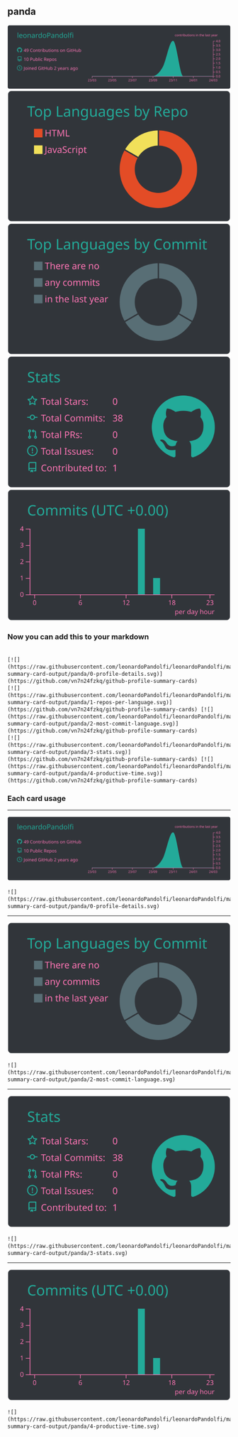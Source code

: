 ## panda

[![](./0-profile-details.svg)](https://github.com/vn7n24fzkq/github-profile-summary-cards)
[![](./1-repos-per-language.svg)](https://github.com/vn7n24fzkq/github-profile-summary-cards) [![](./2-most-commit-language.svg)](https://github.com/vn7n24fzkq/github-profile-summary-cards)
[![](./3-stats.svg)](https://github.com/vn7n24fzkq/github-profile-summary-cards) [![](./4-productive-time.svg)](https://github.com/vn7n24fzkq/github-profile-summary-cards)
### Now you can add this to your markdown
```

[![](https://raw.githubusercontent.com/leonardoPandolfi/leonardoPandolfi/main/profile-summary-card-output/panda/0-profile-details.svg)](https://github.com/vn7n24fzkq/github-profile-summary-cards)
[![](https://raw.githubusercontent.com/leonardoPandolfi/leonardoPandolfi/main/profile-summary-card-output/panda/1-repos-per-language.svg)](https://github.com/vn7n24fzkq/github-profile-summary-cards) [![](https://raw.githubusercontent.com/leonardoPandolfi/leonardoPandolfi/main/profile-summary-card-output/panda/2-most-commit-language.svg)](https://github.com/vn7n24fzkq/github-profile-summary-cards)
[![](https://raw.githubusercontent.com/leonardoPandolfi/leonardoPandolfi/main/profile-summary-card-output/panda/3-stats.svg)](https://github.com/vn7n24fzkq/github-profile-summary-cards) [![](https://raw.githubusercontent.com/leonardoPandolfi/leonardoPandolfi/main/profile-summary-card-output/panda/4-productive-time.svg)](https://github.com/vn7n24fzkq/github-profile-summary-cards)

```

### Each card usage
---

![](./0-profile-details.svg)

```
![](https://raw.githubusercontent.com/leonardoPandolfi/leonardoPandolfi/main/profile-summary-card-output/panda/0-profile-details.svg)
```

    

---

![](./2-most-commit-language.svg)

```
![](https://raw.githubusercontent.com/leonardoPandolfi/leonardoPandolfi/main/profile-summary-card-output/panda/2-most-commit-language.svg)
```

    

---

![](./3-stats.svg)

```
![](https://raw.githubusercontent.com/leonardoPandolfi/leonardoPandolfi/main/profile-summary-card-output/panda/3-stats.svg)
```

    

---

![](./4-productive-time.svg)

```
![](https://raw.githubusercontent.com/leonardoPandolfi/leonardoPandolfi/main/profile-summary-card-output/panda/4-productive-time.svg)
```

    

